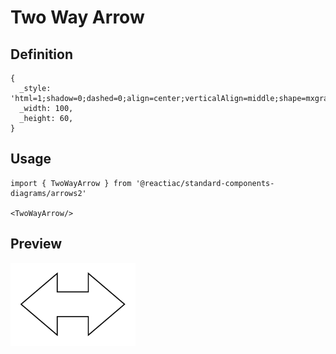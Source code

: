 # Two Way Arrow

## Definition

```
{
  _style: 'html=1;shadow=0;dashed=0;align=center;verticalAlign=middle;shape=mxgraph.arrows2.twoWayArrow;dy=0.6;dx=35;',
  _width: 100,
  _height: 60,
}
```

## Usage

```
import { TwoWayArrow } from '@reactiac/standard-components-diagrams/arrows2'

<TwoWayArrow/>
```

## Preview

<img src="./two-way-arrow.png" width="200"/>
